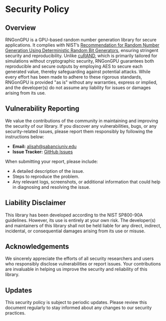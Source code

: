 # Security Policy

## Overview
RNGonGPU is a GPU-based random number generation library for secure applications. It complies with NIST’s [Recommendation for Random Number Generation Using Deterministic Random Bit Generators](https://nvlpubs.nist.gov/nistpubs/SpecialPublications/NIST.SP.800-90Ar1.pdf), ensuring stringent security and reproducibility. Unlike [cuRAND](https://docs.nvidia.com/cuda/curand/index.html), which is primarily tailored for simulations without cryptographic security, RNGonGPU guarantees both reproducible and secure outputs by employing AES to secure each generated value, thereby safeguarding against potential attacks. While every effort has been made to adhere to these rigorous standards, RNGonGPU is provided "as is" without any warranties, express or implied, and the developer(s) do not assume any liability for issues or damages arising from its use.

## Vulnerability Reporting
We value the contributions of the community in maintaining and improving the security of our library. If you discover any vulnerabilities, bugs, or any security-related issues, please report them responsibly by following the instructions below:

- **Email:** alisah@sabanciuniv.edu
- **Issue Tracker:** [GitHub Issues](https://github.com/Alisah-Ozcan/RNGonGPU/issues)

When submitting your report, please include:
- A detailed description of the issue.
- Steps to reproduce the problem.
- Any relevant logs, screenshots, or additional information that could help in diagnosing and resolving the issue.

## Liability Disclaimer
This library has been developed according to the NIST SP800-90A guidelines. However, its use is entirely at your own risk. The developer(s) and maintainers of this library shall not be held liable for any direct, indirect, incidental, or consequential damages arising from its use or misuse.

## Acknowledgements
We sincerely appreciate the efforts of all security researchers and users who responsibly disclose vulnerabilities or report issues. Your contributions are invaluable in helping us improve the security and reliability of this library.

## Updates
This security policy is subject to periodic updates. Please review this document regularly to stay informed about any changes to our security practices.

